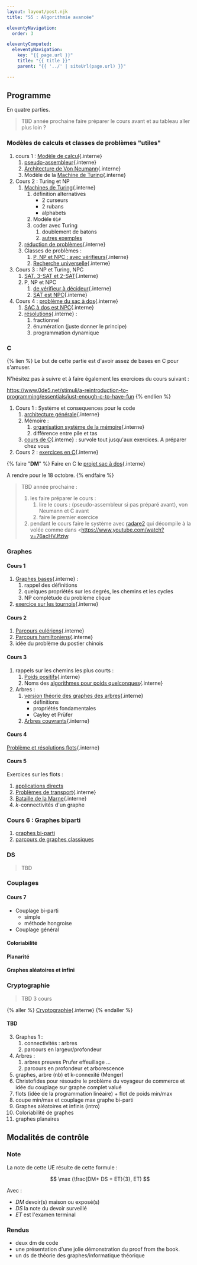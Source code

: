 ```yaml
---
layout: layout/post.njk 
title: "S5 : Algorithmie avancée"

eleventyNavigation:
  order: 3

eleventyComputed:
  eleventyNavigation:
    key: "{{ page.url }}"
    title: "{{ title }}"
    parent: "{{ '../' | siteUrl(page.url) }}"

---
```


## Programme

En quatre parties.

> TBD année prochaine faire préparer le cours avant et au tableau aller plus loin ?

### Modèles de calculs et classes de problèmes "utiles"

1. cours 1 : [Modèle de calcul](/cours/algorithmie/#modèle-calculs){.interne}
   1. [pseudo-assembleur](/cours/algorithmie/exécuter-code/pseudo-assembleur/){.interne}
   2. [Architecture de Von Neumann](/cours/algorithmie/exécuter-code/von-neumann/){.interne}
   3. Modèle de la [Machine de Turing](/cours/algorithmie/machine-turing/){.interne}
2. Cours 2 : Turing et NP
   1. [Machines de Turing](/cours/algorithmie/machine-turing/){.interne}
      1. définition alternatives
         - 2 curseurs
         - 2 rubans
         - alphabets
      2. Modèle `01#`
      3. coder avec Turing
         1. doublement de batons
         2. [autres exemples](https://courses.cs.washington.edu/courses/cse431/14sp/scribes/lec3.pdf)
   2. [réduction de problèmes](/cours/algorithmie/problème-réduction/){.interne}
   3. Classes de problèmes :
      1. [P, NP et NPC : avec vérifieurs](/cours/algorithmie/problèmes-NP/){.interne}
      2. [Recherche universelle](/cours/algorithmie/recherche-universelle/){.interne}
3. Cours 3 : NP et Turing, NPC
   1. [SAT, 3-SAT et 2-SAT](/cours/algorithmie/problème-SAT/){.interne}
   2. P, NP et NPC
      1. [de vérifieur à décideur](/cours/algorithmie/décision-problèmes/){.interne}
      2. [SAT est NPC](/cours/algorithmie/décision-problèmes/SAT-NPC/){.interne}
4. Cours 4 : [problème du sac à dos](/cours/algorithmie/problème-sac-à-dos/){.interne}
   1. [SAC à dos est NPC](/cours/algorithmie/exemples-problèmes-NPC/){.interne}
   2. [résolutions](/cours/algorithmie/problème-sac-à-dos/étude){.interne} :
      1. fractionnel
      2. énumération (juste donner le principe)
      3. programmation dynamique

### C

{% lien %}
Le but de cette partie est d'avoir assez de bases en C pour s'amuser.

N'hésitez pas à suivre et à faire également les exercices du cours suivant :

<https://www.0de5.net/stimuli/a-reintroduction-to-programming/essentials/just-enough-c-to-have-fun>
{% endlien %}

1. Cours 1 : Système et consequences pour le code
   1. [architecture générale](/cours/système-et-réseau/architecture-ordinateur/#général){.interne}
   2. Mémoire :
      1. [organisation système de la mémoire](/cours/système-et-réseau/système-exploitation/process/#forme-finale){.interne}
      2. différence entre pile et tas
   3. [cours de C](/cours/système-et-réseau/langage-c/){.interne} : survole tout jusqu'aux exercices. A préparer chez vous
2. Cours 2 : [exercices en C](/cours/système-et-réseau/langage-c/exercices){.interne}

{% faire "**DM**" %}
Faire en C le [projet sac à dos](/cours/algorithmie/problème-sac-à-dos/projet){.interne}

A rendre pour le 18 octobre.
{% endfaire %}

> TBD année prochaine :
>
> 1. les faire préparer le cours :
>    1. lire le cours : (pseudo-assembleur si pas préparé avant), von Neumann et C avant
>    2. faire le premier exercice
> 2. pendant le cours faire le système avec [radare2](https://book.rada.re/intro/overview.html) qui décompile à la volée comme dans <https://www.youtube.com/watch?v=76acHVJfziw.

### Graphes

#### Cours 1

1. [Graphes bases](/cours/graphes/structure){.interne} :
   1. rappel des définitions
   2. quelques propriétés sur les degrés, les chemins et les cycles
   3. NP complétude du problème clique
2. [exercice sur les tournois](/cours/graphes/parcours-hamiltoniens/#tournoi-exercice){.interne}

#### Cours 2

1. [Parcours eulériens](/cours/graphes/parcours-eulériens/){.interne}
2. [Parcours hamiltoniens](/cours/graphes/parcours-hamiltoniens/){.interne}
3. idée du problème du postier chinois

#### Cours 3

1. rappels sur les chemins les plus courts :
   1. [Poids positifs](/cours/graphes/chemin-poids-min-problème/){.interne}
   2. Noms des [algorithmes pour poids quelconques](/cours/graphes/chemin-poids-min-cas-général/){.interne}
2. Arbres :
   1. [version théorie des graphes des arbres](/cours/graphes/arbres/){.interne}
      - définitions
      - propriétés fondamentales
      - Cayley et Prüfer
   2. [Arbres couvrants](/cours/graphes/arbres-couvrants/){.interne}

#### Cours 4

[Problème et résolutions flots](/cours/graphes/flots/){.interne}

#### Cours 5

Exercices sur les flots :

1. [applications directs](/cours/graphes/flots-exercices/)
2. [Problèmes de transport](/cours/graphes/projet-flots-modélisation/){.interne}
3. [Bataille de la Marne](/cours/graphes/projet-bataille-de-la-marne/){.interne}
4. $k$-connectivités d'un graphe

### Cours 6 : Graphes biparti

1. [graphes bi-parti](/cours/graphes/graphe-biparti/)
2. [parcours de graphes classiques](/cours/graphes/parcours-largeur-profondeur/)

### DS

> TBD

### Couplages

#### Cours 7

- Couplage bi-parti
  - simple
  - méthode hongroise
- Couplage général

#### Coloriabilité

#### Planarité

#### Graphes aléatoires et infini

### Cryptographie

> TBD 3 cours

{% aller %}
[Cryptographie](/cours/système-et-réseau/cryptographie/){.interne}
{% endaller %}

#### TBD

3. Graphes 1 :
   1. connectivités : arbres
   2. parcours en largeur/profondeur
4. Arbres :
   1. arbres preuves Prufer effeuillage ...
   2. parcours en profondeur et arborescence
5. graphes, arbre (nb) et k-connexité (Menger)
6. Christofides pour résoudre le problème du voyageur de commerce et idée du couplage sur graphe complet valué
7. flots (idée de la programmation linéaire) + flot de poids min/max
8. coupe min/max et couplage max graphe bi-parti
9. Graphes aléatoires et infinis (intro)
10. Coloriabilité de graphes
11. graphes planaires

## Modalités de contrôle

### Note

La note de cette UE résulte de cette formule :

$$
\max (\frac{DM+ DS + ET}{3}, ET)
$$

Avec :

- $DM$ devoir(s) maison ou exposé(s)
- $DS$ la note du devoir surveillé
- $ET$ est l'examen terminal

### Rendus

- deux dm de code
- une présentation d'une jolie démonstration du proof from the book.
- un ds de théorie des graphes/informatique théorique
